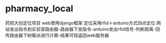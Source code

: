 # pharmacy_local
药院大创定位项目
web使用django框架
定位采用rfid＋arduino方式四点定位
网站发出指令到实验室路由器-路由器下发指令-arduino发出rfid信号-判断距离-回传路由器下树莓派进行计算-结果可视返回web服务器
